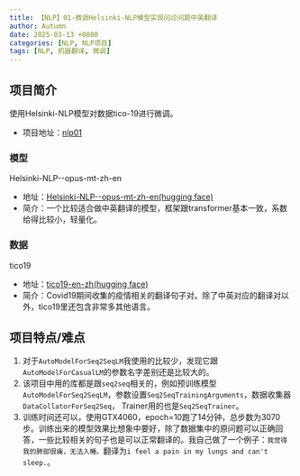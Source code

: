 ```yaml
---
title: 【NLP】01-微调Helsinki-NLP模型实现问诊问题中英翻译
author: Autumn
date: 2025-03-13 +0800
categories: [NLP, NLP项目]
tags: [NLP, 机器翻译, 微调]
---
```


## 项目简介
使用Helsinki-NLP模型对数据tico-19进行微调。
- 项目地址：[nlp01](https://github.com/AuTuMnnn458/NLP_project/tree/main/nlp01)

### 模型
Helsinki-NLP--opus-mt-zh-en 
- 地址：[Helsinki-NLP--opus-mt-zh-en(hugging face)](https://huggingface.co/Helsinki-NLP/opus-mt-zh-en)
- 简介：一个比较适合做中英翻译的模型，框架跟transformer基本一致，系数给得比较小，轻量化。

### 数据
tico19
- 地址：[tico19-en-zh(hugging face)](https://huggingface.co/datasets/gmnlp/tico19/viewer/en-zh)
- 简介：Covid19期间收集的疫情相关的翻译句子对。除了中英对应的翻译对以外，tico19里还包含非常多其他语言。

## 项目特点/难点
1. 对于`AutoModelForSeq2SeqLM`我使用的比较少，发现它跟`AutoModelForCasualLM`的参数名字差别还是比较大的。
2. 该项目中用的库都是跟`seq2seq`相关的，例如预训练模型`AutoModelForSeq2SeqLM`，参数设置`Seq2SeqTrainingArguments`，数据收集器`DataCollatorForSeq2Seq`， Trainer用的也是`Seq2SeqTrainer`。
3. 训练时间还可以，使用GTX4060，epoch=10跑了14分钟，总步数为3070步。训练出来的模型效果比想象中要好，除了数据集中的原问题可以正确回答，一些比较相关的句子也是可以正常翻译的。我自己做了一个例子：`我觉得我的肺部很痛，无法入睡。`翻译为`i feel a pain in my lungs and can't sleep.`。





